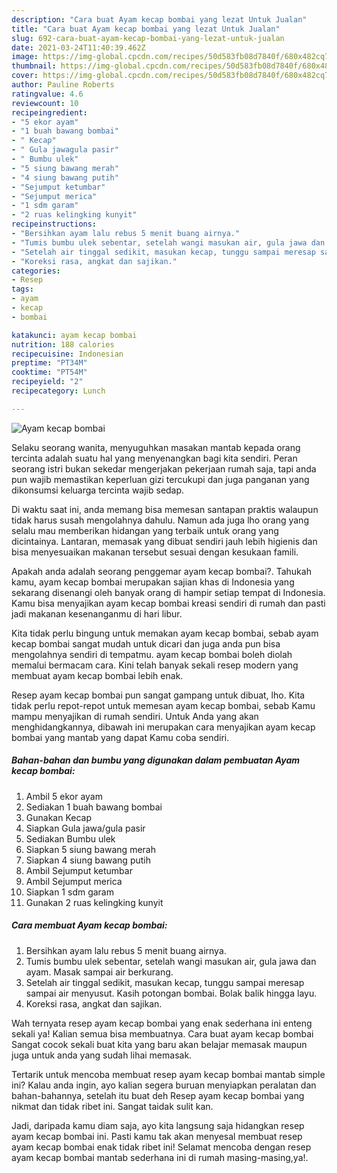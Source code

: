 ```yaml
---
description: "Cara buat Ayam kecap bombai yang lezat Untuk Jualan"
title: "Cara buat Ayam kecap bombai yang lezat Untuk Jualan"
slug: 692-cara-buat-ayam-kecap-bombai-yang-lezat-untuk-jualan
date: 2021-03-24T11:40:39.462Z
image: https://img-global.cpcdn.com/recipes/50d583fb08d7840f/680x482cq70/ayam-kecap-bombai-foto-resep-utama.jpg
thumbnail: https://img-global.cpcdn.com/recipes/50d583fb08d7840f/680x482cq70/ayam-kecap-bombai-foto-resep-utama.jpg
cover: https://img-global.cpcdn.com/recipes/50d583fb08d7840f/680x482cq70/ayam-kecap-bombai-foto-resep-utama.jpg
author: Pauline Roberts
ratingvalue: 4.6
reviewcount: 10
recipeingredient:
- "5 ekor ayam"
- "1 buah bawang bombai"
- " Kecap"
- " Gula jawagula pasir"
- " Bumbu ulek"
- "5 siung bawang merah"
- "4 siung bawang putih"
- "Sejumput ketumbar"
- "Sejumput merica"
- "1 sdm garam"
- "2 ruas kelingking kunyit"
recipeinstructions:
- "Bersihkan ayam lalu rebus 5 menit buang airnya."
- "Tumis bumbu ulek sebentar, setelah wangi masukan air, gula jawa dan ayam. Masak sampai air berkurang."
- "Setelah air tinggal sedikit, masukan kecap, tunggu sampai meresap sampai air menyusut. Kasih potongan bombai. Bolak balik hingga layu."
- "Koreksi rasa, angkat dan sajikan."
categories:
- Resep
tags:
- ayam
- kecap
- bombai

katakunci: ayam kecap bombai 
nutrition: 188 calories
recipecuisine: Indonesian
preptime: "PT34M"
cooktime: "PT54M"
recipeyield: "2"
recipecategory: Lunch

---
```



![Ayam kecap bombai](https://img-global.cpcdn.com/recipes/50d583fb08d7840f/680x482cq70/ayam-kecap-bombai-foto-resep-utama.jpg)

Selaku seorang wanita, menyuguhkan masakan mantab kepada orang tercinta adalah suatu hal yang menyenangkan bagi kita sendiri. Peran seorang istri bukan sekedar mengerjakan pekerjaan rumah saja, tapi anda pun wajib memastikan keperluan gizi tercukupi dan juga panganan yang dikonsumsi keluarga tercinta wajib sedap.

Di waktu  saat ini, anda memang bisa memesan santapan praktis walaupun tidak harus susah mengolahnya dahulu. Namun ada juga lho orang yang selalu mau memberikan hidangan yang terbaik untuk orang yang dicintainya. Lantaran, memasak yang dibuat sendiri jauh lebih higienis dan bisa menyesuaikan makanan tersebut sesuai dengan kesukaan famili. 



Apakah anda adalah seorang penggemar ayam kecap bombai?. Tahukah kamu, ayam kecap bombai merupakan sajian khas di Indonesia yang sekarang disenangi oleh banyak orang di hampir setiap tempat di Indonesia. Kamu bisa menyajikan ayam kecap bombai kreasi sendiri di rumah dan pasti jadi makanan kesenanganmu di hari libur.

Kita tidak perlu bingung untuk memakan ayam kecap bombai, sebab ayam kecap bombai sangat mudah untuk dicari dan juga anda pun bisa mengolahnya sendiri di tempatmu. ayam kecap bombai boleh diolah memalui bermacam cara. Kini telah banyak sekali resep modern yang membuat ayam kecap bombai lebih enak.

Resep ayam kecap bombai pun sangat gampang untuk dibuat, lho. Kita tidak perlu repot-repot untuk memesan ayam kecap bombai, sebab Kamu mampu menyajikan di rumah sendiri. Untuk Anda yang akan menghidangkannya, dibawah ini merupakan cara menyajikan ayam kecap bombai yang mantab yang dapat Kamu coba sendiri.

<!--inarticleads1-->

##### Bahan-bahan dan bumbu yang digunakan dalam pembuatan Ayam kecap bombai:

1. Ambil 5 ekor ayam
1. Sediakan 1 buah bawang bombai
1. Gunakan  Kecap
1. Siapkan  Gula jawa/gula pasir
1. Sediakan  Bumbu ulek
1. Siapkan 5 siung bawang merah
1. Siapkan 4 siung bawang putih
1. Ambil Sejumput ketumbar
1. Ambil Sejumput merica
1. Siapkan 1 sdm garam
1. Gunakan 2 ruas kelingking kunyit




<!--inarticleads2-->

##### Cara membuat Ayam kecap bombai:

1. Bersihkan ayam lalu rebus 5 menit buang airnya.
1. Tumis bumbu ulek sebentar, setelah wangi masukan air, gula jawa dan ayam. Masak sampai air berkurang.
1. Setelah air tinggal sedikit, masukan kecap, tunggu sampai meresap sampai air menyusut. Kasih potongan bombai. Bolak balik hingga layu.
1. Koreksi rasa, angkat dan sajikan.




Wah ternyata resep ayam kecap bombai yang enak sederhana ini enteng sekali ya! Kalian semua bisa membuatnya. Cara buat ayam kecap bombai Sangat cocok sekali buat kita yang baru akan belajar memasak maupun juga untuk anda yang sudah lihai memasak.

Tertarik untuk mencoba membuat resep ayam kecap bombai mantab simple ini? Kalau anda ingin, ayo kalian segera buruan menyiapkan peralatan dan bahan-bahannya, setelah itu buat deh Resep ayam kecap bombai yang nikmat dan tidak ribet ini. Sangat taidak sulit kan. 

Jadi, daripada kamu diam saja, ayo kita langsung saja hidangkan resep ayam kecap bombai ini. Pasti kamu tak akan menyesal membuat resep ayam kecap bombai enak tidak ribet ini! Selamat mencoba dengan resep ayam kecap bombai mantab sederhana ini di rumah masing-masing,ya!.

